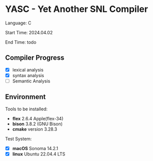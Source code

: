 # YASC - Yet Another SNL Compiler

Language: C

Start Time: 2024.04.02

End Time: todo

## Compiler Progress

- [x] lexical analysis
- [x] syntax analysis
- [ ] Semantic Analysis

## Environment

Tools to be installed:

- **flex** 2.6.4 Apple(flex-34)
- **bison** 3.8.2 (GNU Bison)
- **cmake** version 3.28.3

Test System:

- [x] **macOS** Sonoma 14.2.1
- [x] **linux** Ubuntu 22.04.4 LTS